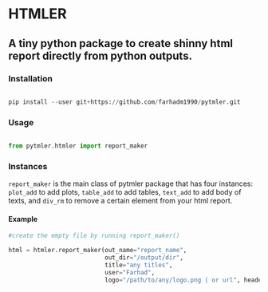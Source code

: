 # HTMLER 
## A tiny python package to create shinny html report directly from python outputs. 

### Installation

```python

pip install --user git+https://github.com/farhadm1990/pytmler.git

```

### Usage

```python

from pytmler.htmler import report_maker

```

### Instances
`report_maker` is the main class of pytmler package that has four instances: `plot_add` to add plots, `table_add` to add tables, `text_add` to add body of texts, and `div_rm` to remove a certain element from your html report.

#### Example

```python
#create the empty file by running report_maker()

html = htmler.report_maker(out_name="report_name", 
                           out_dir="/output/dir", 
                           title="any titles", 
                           user="Farhad", 
                           logo="/path/to/any/logo.png | or url", header_color="black")

```


